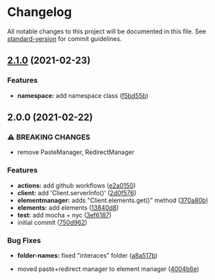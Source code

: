 # Changelog

All notable changes to this project will be documented in this file. See [standard-version](https://github.com/conventional-changelog/standard-version) for commit guidelines.

## [2.1.0](https://github.com/x0tf/x0js/compare/v2.0.0...v2.1.0) (2021-02-23)


### Features

* **namespace:** add namespace class ([f5bd55b](https://github.com/x0tf/x0js/commit/f5bd55b36c6537389fc393d6c77306205fb24eab))

## 2.0.0 (2021-02-22)


### ⚠ BREAKING CHANGES

* remove PasteManager, RedirectManager

### Features

* **actions:** add github workflows ([e2a0150](https://github.com/x0tf/x0js/commit/e2a0150d6b74a7a2109acc95a5633d9c4241b432))
* **client:** add 'Client.serverInfo()' ([2d0f576](https://github.com/x0tf/x0js/commit/2d0f576132677252fe9967bfd8b21177db539a50))
* **elementmanager:** adds "Client.elements.get()" method ([370a80b](https://github.com/x0tf/x0js/commit/370a80b8f18f4aa1803246a5849e0bab6823e1fc))
* **elements:** add elements ([13840d8](https://github.com/x0tf/x0js/commit/13840d85feaca6fb36c3359b556ff34eb50e9cb3))
* **test:** add mocha + nyc ([3ef6187](https://github.com/x0tf/x0js/commit/3ef6187c0e0d69483e98375eb5df8124fda10485))
* initial commit ([750d962](https://github.com/x0tf/x0js/commit/750d96241f22aad86fd95718fe9d25003d819703))


### Bug Fixes

* **folder-names:** fixed "interaces" folder ([a8a517b](https://github.com/x0tf/x0js/commit/a8a517bda9c9390101c3797829cc2c0abbfe31bf))


* moved paste+redirect manager to element manager ([4004b6e](https://github.com/x0tf/x0js/commit/4004b6e79953c0f76173c91271f1258efe5d3534))
